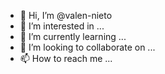 - 👋 Hi, I’m @valen-nieto
- 👀 I’m interested in ...
- 🌱 I’m currently learning ...
- 💞️ I’m looking to collaborate on ...
- 📫 How to reach me ...

<!---
valen-nieto/valen-nieto is a ✨ special ✨ repository because its `README.md` (this file) appears on your GitHub profile.
You can click the Preview link to take a look at your changes.
--->
